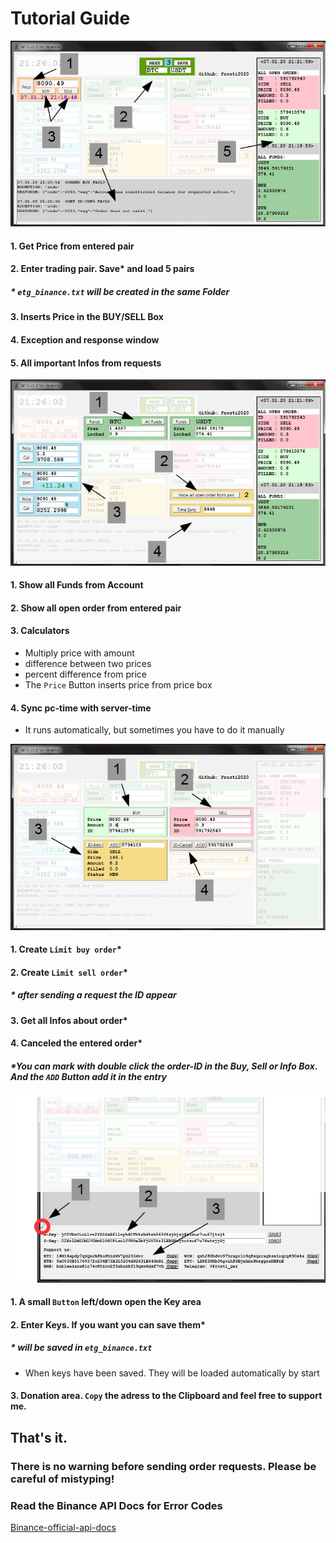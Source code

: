 # Tutorial Guide

![tutorial_1](./IMG/tut_1.jpg)
#### 1. Get Price from entered pair
#### 2. Enter trading pair. Save* and load 5 pairs 
##### * `etg_binance.txt` will be created in the same Folder
#### 3. Inserts Price in the BUY/SELL Box
#### 4. Exception and response window
#### 5. All important Infos from requests

![tutorial_1](./IMG/tut_2.jpg)
#### 1. Show all Funds from Account
#### 2. Show all open order from entered pair
#### 3. Calculators
- Multiply price with amount 
- difference between two prices
- percent difference from price
- The `Price` Button inserts price from price box
#### 4. Sync pc-time with server-time
- It runs automatically, but sometimes you have to do it manually

![tutorial_1](./IMG/tut_3.jpg)
#### 1. Create `Limit buy order`*
#### 2. Create `Limit sell order`*
##### * after sending a request the ID appear 
#### 3. Get all Infos about order*
#### 4. Canceled the entered order*
##### *You can mark with double click the order-ID in the Buy, Sell or Info Box. And the `ADD` Button add it in the entry 

![tutorial_1](./IMG/tut_4.jpg)
#### 1. A small `Button` left/down open the Key area
#### 2. Enter Keys. If you want you can save them* 
##### *  will be saved in `etg_binance.txt`
- When keys have been saved. They will be loaded automatically by start
#### 3. Donation area. `Copy` the adress to the Clipboard and feel free to support me.

## That's it.

### There is no warning before sending order requests. Please be careful of mistyping!
### Read the Binance API Docs for Error Codes

[Binance-official-api-docs](https://github.com/binance-exchange/binance-official-api-docs/blob/master/rest-api.md)